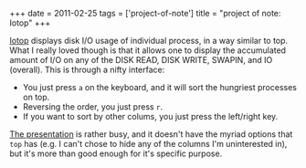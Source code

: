 +++
date = 2011-02-25
tags = ['project-of-note']
title = "project of note: Iotop"
+++

[Iotop] displays disk I/O usage of individual process, in a way similar
to top. What I really loved though is that it allows one to display the
accumulated amount of I/O on any of the DISK READ, DISK WRITE, SWAPIN,
and IO (overall). This is through a nifty interface:

-   You just press `a` on the keyboard, and it will sort the hungriest
    processes on top.
-   Reversing the order, you just press `r`.
-   If you want to sort by other colums, you just press the left/right
    key.

[The presentation] is rather busy, and it doesn\'t have the myriad
options that `top` has (e.g. I can\'t chose to hide any of the columns
I\'m uninterested in), but it\'s more than good enough for it\'s
specific purpose.

  [Iotop]: http://guichaz.free.fr/iotop/
  [The presentation]: http://guichaz.free.fr/iotop/iotop_big.png
